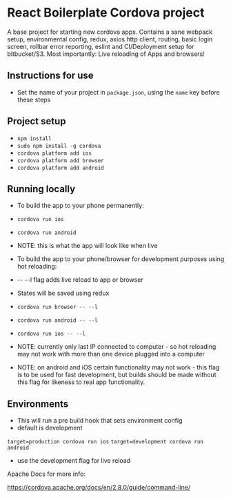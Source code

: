 
# React Boilerplate Cordova project

A base project for starting new cordova apps. Contains a sane webpack setup, environmental config, redux, axios http client, routing, basic login screen, rollbar error reporting, eslint and CI/Deployment setup for bitbucket/S3. Most importantly: Live reloading of Apps and browsers!

## Instructions for use

* Set the name of your project in `package.json`, using the `name` key before these steps

## Project setup

* `npm install` 
* `sudo npm install -g cordova`
* `cordova platform add ios`
* `cordova platform add browser`
* `cordova platform add android`

## Running locally

* To build the app to your phone permanently:

* `cordova run ios`
* `cordova run android`

* NOTE: this is what the app will look like when live

* To build the app to your phone/browser for development purposes using hot reloading:

* -- --l flag adds live reload to app or browser
* States will be saved using redux

* `cordova run browser -- --l`
* `cordova run android -- --l`
* `cordova run ios -- --l`

 * NOTE: currently only last IP connected to computer - so hot reloading may not work with more than one device plugged into a computer
 * NOTE: on android and iOS certain functionality may not work - this flag is to be used for fast development, but builds should be made without this flag for likeness to real app functionality.


## Environments

* This will run a pre build hook that sets environment config
* default is development

 `target=production cordova run ios`
 `target=development cordova run android`


* use the development flag for live reload

Apache Docs for more info:

https://cordova.apache.org/docs/en/2.8.0/guide/command-line/


